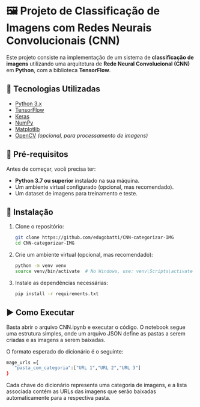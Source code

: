 # 🖼️ Projeto de Classificação de Imagens com Redes Neurais Convolucionais (CNN)

Este projeto consiste na implementação de um sistema de **classificação de imagens** utilizando uma arquitetura de **Rede Neural Convolucional (CNN)** em **Python**, com a biblioteca **TensorFlow**.

## 🚀 Tecnologias Utilizadas

- [Python 3.x](https://www.python.org/)
- [TensorFlow](https://www.tensorflow.org/)
- [Keras](https://keras.io/)
- [NumPy](https://numpy.org/)
- [Matplotlib](https://matplotlib.org/)
- [OpenCV](https://opencv.org/) *(opcional, para processamento de imagens)*

## 📌 Pré-requisitos

Antes de começar, você precisa ter:

- **Python 3.7 ou superior** instalado na sua máquina.
- Um ambiente virtual configurado (opcional, mas recomendado).
- Um dataset de imagens para treinamento e teste.

## 🔧 Instalação

1. Clone o repositório:
   ```sh
   git clone https://github.com/edugobatti/CNN-categorizar-IMG
   cd CNN-categorizar-IMG
   ```

2. Crie um ambiente virtual (opcional, mas recomendado):
    ```sh
    python -m venv venv
    source venv/bin/activate  # No Windows, use: venv\Scripts\activate
    ```
3. Instale as dependências necessárias:
    ```sh
    pip install -r requirements.txt
    ```


## ▶️ Como Executar

Basta abrir o arquivo CNN.ipynb e executar o código. O notebook segue uma estrutura simples, onde um arquivo JSON define as pastas a serem criadas e as imagens a serem baixadas.

O formato esperado do dicionário é o seguinte:
 ```sh
mage_urls ={
    "pasta_com_categoria":["URL 1","URL 2","URL 3"]
}
 ```
 Cada chave do dicionário representa uma categoria de imagens, e a lista associada contém as URLs das imagens que serão baixadas automaticamente para a respectiva pasta.